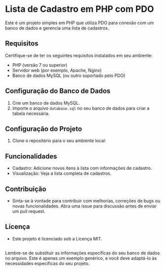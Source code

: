 # Lista de Cadastro em PHP com PDO

Este é um projeto simples em PHP que utiliza PDO para conexão com um banco de dados e gerencia uma lista de cadastros.

## Requisitos

Certifique-se de ter os seguintes requisitos instalados em seu ambiente:

- PHP (versão 7 ou superior)
- Servidor web (por exemplo, Apache, Nginx)
- Banco de dados MySQL (ou outro suportado pelo PDO)

## Configuração do Banco de Dados

1. Crie um banco de dados MySQL.
2. Importe o arquivo `database.sql` no seu banco de dados para criar a tabela necessária.

## Configuração do Projeto

1. Clone o repositório para o seu ambiente local:

## Funcionalidades

- Cadastro: Adicione novos itens à lista com informações de cadastro.
- Visualização: Veja a lista completa de cadastros.

## Contribuição

- Sinta-se à vontade para contribuir com melhorias, correções de bugs ou novas funcionalidades. Abra uma issue para discussão antes de enviar um pull request.

## Licença

- Este projeto é licenciado sob a Licença MIT.

## 
Lembre-se de substituir as informações específicas do seu banco de dados no arquivo. Este é apenas um exemplo genérico, e você deve adaptá-lo às necessidades específicas do seu projeto.


